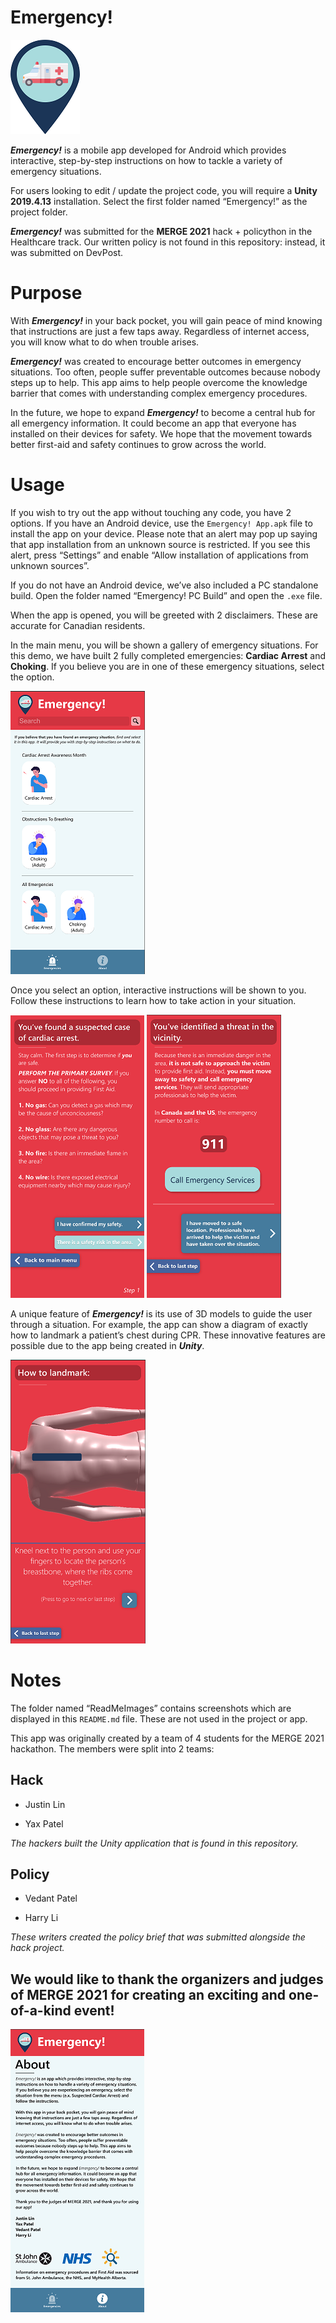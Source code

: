 # Emergency!

![Emergency Logo Icon](ReadMeImages/EmergencyLogoIcon.png)

***Emergency!*** is a mobile app developed for Android which provides interactive, step-by-step instructions on how to tackle a variety of emergency situations.

For users looking to edit / update the project code, you will require a **Unity 2019.4.13** installation. Select the first folder named “Emergency!” as the project folder.

***Emergency!*** was submitted for the **MERGE 2021** hack + policython in the Healthcare track. Our written policy is not found in this repository: instead, it was submitted on DevPost.

# Purpose
With ***Emergency!*** in your back pocket, you will gain peace of mind knowing that instructions are just a few taps away. Regardless of internet access, you will know what to do when trouble arises.

***Emergency!*** was created to encourage better outcomes in emergency situations. Too often, people suffer preventable outcomes because nobody steps up to help. This app aims to help people overcome the knowledge barrier that comes with understanding complex emergency procedures.

In the future, we hope to expand ***Emergency!*** to become a central hub for all emergency information. It could become an app that everyone has installed on their devices for safety. We hope that the movement towards better first-aid and safety continues to grow across the world.

# Usage
If you wish to try out the app without touching any code, you have 2 options. If you have an Android device, use the `Emergency! App.apk` file to install the app on your device. Please note that an alert may pop up saying that app installation from an unknown source is restricted. If you see this alert, press “Settings” and enable “Allow installation of applications from unknown sources”.

If you do not have an Android device, we’ve also included a PC standalone build. Open the folder named “Emergency! PC Build” and open the `.exe` file.

When the app is opened, you will be greeted with 2 disclaimers. These are accurate for Canadian residents.

In the main menu, you will be shown a gallery of emergency situations. For this demo, we have built 2 fully completed emergencies: **Cardiac Arrest** and **Choking**. If you believe you are in one of these emergency situations, select the option.

![Emergency Main Menu](ReadMeImages/EmergencyMenuImage.png)

Once you select an option, interactive instructions will be shown to you. Follow these instructions to learn how to take action in your situation. 

![Suspected Case](ReadMeImages/SuspectedCase.png)
![Identified Threat](ReadMeImages/IdentifiedThreat.png)

A unique feature of ***Emergency!*** is its use of 3D models to guide the user through a situation. For example, the app can show a diagram of exactly how to landmark a patient’s chest during CPR. These innovative features are possible due to the app being created in ***Unity***.

![Landmark Identification](ReadMeImages/LandmarkIdentification.png)
# Notes
The folder named “ReadMeImages” contains screenshots which are displayed in this `README.md` file. These are not used in the project or app.

This app was originally created by a team of 4 students for the MERGE 2021 hackathon. The members were split into 2 teams:

## Hack


* Justin Lin

* Yax Patel

*The hackers built the Unity application that is found in this repository.*

## Policy

* Vedant Patel

* Harry Li

*These writers created the policy brief that was submitted alongside the hack project.*

## We would like to thank the organizers and judges of MERGE 2021 for creating an exciting and one-of-a-kind event!

![About Page](ReadMeImages/AboutPage.png)

